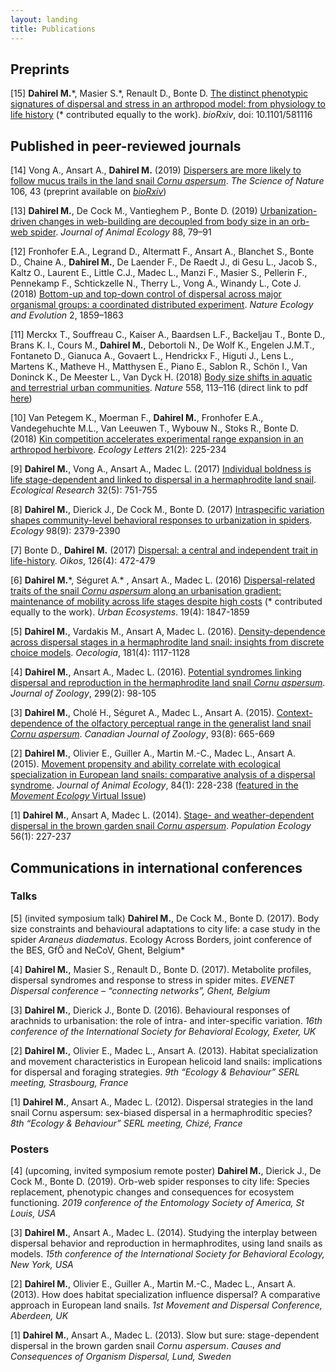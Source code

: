 ```yaml
---
layout: landing
title: Publications
---
```


## Preprints

[15] **Dahirel M.**\*, Masier S.\*, Renault D., Bonte D. [The distinct phenotypic signatures of dispersal and stress in an arthropod model: from physiology to life history](https://doi.org/10.1101/581116) (\* contributed equally to the work). *bioRxiv*, doi: 10.1101/581116

## Published in peer-reviewed journals

[14] Vong A., Ansart A., **Dahirel M.** (2019) [Dispersers are more likely to follow mucus trails in the land snail *Cornu aspersum*](https://link.springer.com/article/10.1007%2Fs00114-019-1642-9). *The Science of Nature* 106, 43 (preprint available on [*bioRxiv*](https://doi.org/10.1101/373001))

[13] **Dahirel M.**, De Cock M., Vantieghem P., Bonte D. (2019) [Urbanization-driven changes in web-building are decoupled from body size in an orb-web spider](https://doi.org/10.1111/1365-2656.12909). *Journal of Animal Ecology* 88, 79–91

[12] Fronhofer E.A., Legrand D., Altermatt F., Ansart A., Blanchet S., Bonte D., Chaine A., **Dahirel M.**, De Laender F., De Raedt J., di Gesu L., Jacob S., Kaltz O., Laurent E., Little C.J., Madec L., Manzi F., Masier S., Pellerin F., Pennekamp F., Schtickzelle N., Therry L., Vong A., Winandy L., Cote J. (2018) [Bottom-up and top-down control of dispersal across major organismal groups: a coordinated distributed experiment](https://www.nature.com/articles/s41559-018-0686-0). *Nature Ecology and Evolution* 2, 1859–1863
 
[11] Merckx T., Souffreau C., Kaiser A., Baardsen L.F., Backeljau T., Bonte D., Brans K. I., Cours M., **Dahirel M.**, Debortoli N., De Wolf K., Engelen J.M.T., Fontaneto D., Gianuca A., Govaert L., Hendrickx F., Higuti J., Lens L., Martens K., Matheve H., Matthysen E., Piano E., Sablon R., Schön I., Van Doninck K., De Meester L., Van Dyck H. (2018) [Body size shifts in aquatic and terrestrial urban communities](https://doi.org/10.1038/s41586-018-0140-0). *Nature* 558, 113–116 (direct link to pdf [here](https://www.nature.com/articles/s41586-018-0140-0.epdf?author_access_token=M2r8Zmkd7tqfhkacVZjymdRgN0jAjWel9jnR3ZoTv0N7h0SCf5lPXEeqhwWsbAWVuXLF80BYR53f_KxF53ReKCWOY9ZxMPLp8lg3_kzdNXVZBi9_wW_t7YsPPWn6NZb5_nreNO2y2SpN4oIzJLSPZQ%3D%3D))

[10] Van Petegem K., Moerman F., **Dahirel M.**, Fronhofer E.A., Vandegehuchte M.L., Van Leeuwen T., Wybouw N., Stoks R., Bonte D. (2018) [Kin competition accelerates experimental range expansion in an arthropod herbivore](https://doi.org/10.1111/ele.12887). *Ecology Letters* 21(2): 225-234

[9] **Dahirel M.**, Vong A., Ansart A., Madec L. (2017) [Individual boldness is life stage-dependent and linked to dispersal in a hermaphrodite land snail](https://doi.org/10.1007/s11284-017-1484-x). *Ecological Research* 32(5): 751-755

[8] **Dahirel M.**, Dierick J., De Cock M., Bonte D. (2017) [Intraspecific variation shapes community-level behavioral responses to urbanization in spiders](https://doi.org/10.1002/ecy.1915). *Ecology* 98(9): 2379-2390

[7] Bonte D., **Dahirel M.** (2017) [Dispersal: a central and independent trait in life-history](https://doi.org/10.1111/oik.03801). *Oikos*, 126(4): 472-479

[6] **Dahirel M.**\*, Séguret A.\* , Ansart A., Madec L. (2016) [Dispersal-related traits of the snail <i>Cornu aspersum</i> along an urbanisation gradient: maintenance of mobility across life stages despite high costs](https://doi.org/10.1007/s11252-016-0564-y) (\* contributed equally to the work). *Urban Ecosystems*. 19(4): 1847-1859

[5] **Dahirel M.**, Vardakis M., Ansart A, Madec L. (2016). [Density-dependence across dispersal stages in a hermaphrodite land snail: insights from discrete choice models](https://doi.org/10.1007/s00442-016-3636-z). *Oecologia*, 181(4): 1117-1128

[4] **Dahirel M.**, Ansart A., Madec L. (2016). [Potential syndromes linking dispersal and reproduction in the hermaphrodite land snail *Cornu aspersum*](https://doi.org/10.1111/jzo.12328). *Journal of Zoology*, 299(2): 98-105 

[3] **Dahirel M.**, Cholé H., Séguret A., Madec L., Ansart A. (2015). [Context-dependence of the olfactory perceptual range in the generalist land snail *Cornu aspersum*](https://doi.org/10.1139/cjz-2015-0001). *Canadian Journal of Zoology*, 93(8): 665-669

[2] **Dahirel M.**, Olivier E., Guiller A., Martin M.-C., Madec L., Ansart A. (2015). [Movement propensity and ability correlate with ecological specialization in European land snails: comparative analysis of a dispersal syndrome](https://doi.org/10.1111/1365-2656.12276). *Journal of Animal Ecology*, 84(1): 228-238 ([featured in the *Movement Ecology* Virtual Issue](https://besjournals.onlinelibrary.wiley.com/doi/toc/10.1111/(ISSN)1365-2656.MovementEcology))

[1] **Dahirel M.**, Ansart A, Madec L. (2014). [Stage- and weather-dependent dispersal in the brown garden snail *Cornu aspersum*](https://doi.org/10.1007/s10144-013-0407-0). *Population Ecology* 56(1): 227-237

## Communications in international conferences

### Talks
[5] (invited symposium talk) **Dahirel M.**, De Cock M., Bonte D. (2017). Body size constraints and behavioural adaptations to city life: a case study in the spider *Araneus diadematus*. Ecology Across Borders, joint conference of the BES, GfÖ and NeCoV, Ghent, Belgium*

[4]	**Dahirel M.**, Masier S., Renault D., Bonte D. (2017). Metabolite profiles, dispersal syndromes and response to stress in spider mites. *EVENET Dispersal conference – “connecting networks”, Ghent, Belgium*

[3]	**Dahirel M.**, Dierick J., Bonte D. (2016). Behavioural responses of arachnids to urbanisation: the role of intra- and inter-specific variation. *16th conference of the International Society for Behavioral Ecology, Exeter, UK*

[2]	**Dahirel M.**, Olivier E., Madec L., Ansart A. (2013). Habitat specialization and movement characteristics in European helicoid land snails: implications for dispersal and foraging strategies. *9th “Ecology & Behaviour” SERL meeting, Strasbourg, France*

[1] **Dahirel M.**, Ansart A., Madec L. (2012). Dispersal strategies in the land snail Cornu aspersum: sex-biased dispersal in a hermaphroditic species? *8th “Ecology & Behaviour” SERL meeting, Chizé, France*


### Posters

[4] (upcoming, invited symposium remote poster) **Dahirel M.**, Dierick J., De Cock M., Bonte D. (2019). Orb-web spider responses to city life: Species replacement, phenotypic changes and consequences for ecosystem functioning. *2019 conference of the Entomology Society of America, St Louis, USA*

[3] **Dahirel M.**, Ansart A., Madec L. (2014).  Studying the interplay between dispersal behavior and reproduction in hermaphrodites, using land snails as models. *15th conference of the International Society for Behavioral Ecology, New York, USA*

[2] **Dahirel M.**, Olivier E., Guiller A., Martin M.-C., Madec L., Ansart A. (2013). How does habitat specialization influence dispersal? A comparative approach in European land snails. *1st Movement and Dispersal Conference, Aberdeen, UK*

[1] **Dahirel M.**, Ansart A., Madec L. (2013). Slow but sure: stage-dependent dispersal in the brown garden snail *Cornu aspersum*. *Causes and Consequences of Organism Dispersal, Lund, Sweden*

